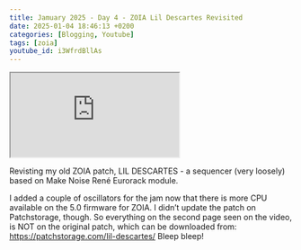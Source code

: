 ```yaml
---
title: Jamuary 2025 - Day 4 - ZOIA Lil Descartes Revisited
date: 2025-01-04 18:46:13 +0200
categories: [Blogging, Youtube]
tags: [zoia]
youtube_id: i3WfrdBllAs
---
```



<div class="embed-responsive embed-responsive-16by9" >
    <iframe class="embed-responsive-item"  src="https://www.youtube.com/embed/{{ page.youtube_id }}"></iframe>
</div>

Revisting my old ZOIA patch, LIL DESCARTES - a sequencer (very loosely) based on Make Noise René Eurorack module. 

I added a couple of oscillators for the jam now that there is more CPU available on the 5.0 firmware for ZOIA. I didn’t update the patch on Patchstorage, though. So everything on the second page seen on the video, is NOT on the original patch, which can be downloaded from: https://patchstorage.com/lil-descartes/  Bleep bleep!